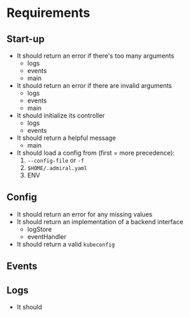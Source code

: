 # Requirements

## Start-up

- It should return an error if there's too many arguments
    - logs
    - events
    - main
- It should return an error if there are invalid arguments
    - logs
    - events
    - main
- It should initialize its controller
    - logs
    - events
- It should return a helpful message
    - main
- It should load a config from (first = more precedence):
    1. `--config-file` or `-f`
    2. `$HOME/.admiral.yaml`
    3. ENV

## Config

- It should return an error for any missing values
- It should return an implementation of a backend interface
    - logStore
    - eventHandler
- It should return a valid `kubeconfig`

## Events

## Logs
- It should 